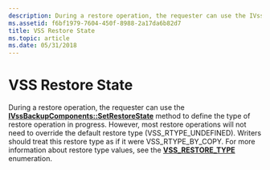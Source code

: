```yaml
---
description: During a restore operation, the requester can use the IVssBackupComponents::SetRestoreState method to define the type of restore operation in progress.
ms.assetid: f6bf1979-7604-450f-8988-2a17da6b82d7
title: VSS Restore State
ms.topic: article
ms.date: 05/31/2018
---
```


# VSS Restore State

During a restore operation, the requester can use the [**IVssBackupComponents::SetRestoreState**](/windows/desktop/api/VsBackup/nf-vsbackup-ivssbackupcomponents-setrestorestate) method to define the type of restore operation in progress. However, most restore operations will not need to override the default restore type (VSS\_RTYPE\_UNDEFINED). Writers should treat this restore type as if it were VSS\_RTYPE\_BY\_COPY. For more information about restore type values, see the [**VSS\_RESTORE\_TYPE**](/windows/desktop/api/Vss/ne-vss-vss_restore_type) enumeration.

 

 



